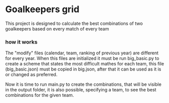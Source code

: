  # Goalkeepers grid

This project is designed to calculate the best combinations of two goalkeepers based on every match of every team

### how it works 

The "modify" files (calendar, team, ranking of previous year) are different for every year.
When this files are initialized it must be run big_basic.py to create a scheme that states the most difficult mathes for each team, this file (big_basic.json) must be copied in big.json, after that it can be used as it is or changed as preferred.

Now it is time to run main.py to create the combinations, that will be visible in the output folder, it is also possible, specifying a team, to see the best combinations for the given team.
